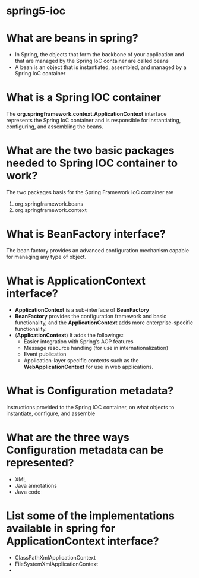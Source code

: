 # spring5-ioc

# What are beans in spring?
- In Spring, the objects that form the backbone of your application and that are managed by the Spring IoC container are called beans
- A bean is an object that is instantiated, assembled, and managed by a Spring IoC container

# What is a Spring IOC container
The **org.springframework.context.ApplicationContext** interface represents the Spring IoC container and is responsible for instantiating, configuring, and assembling the beans.

# What are the two basic packages needed to Spring IOC container to work?
The two packages basis for the Spring Framework IoC container are
  1. org.springframework.beans
  2. org.springframework.context

# What is BeanFactory interface?
The bean factory provides an advanced configuration mechanism capable for managing any type of object. 

# What is ApplicationContext interface?
  - **ApplicationContext** is a sub-interface of **BeanFactory**  
  - **BeanFactory** provides the configuration framework and basic functionality, and the **ApplicationContext** adds more enterprise-specific functionality. 
  - (**ApplicationContext**) It adds the followings:
    - Easier integration with Spring’s AOP features
    - Message resource handling (for use in internationalization)
    - Event publication
    - Application-layer specific contexts such as the **WebApplicationContext** for use in web applications.

# What is Configuration metadata?
Instructions provided to the Spring IOC container, on what objects to instantiate, configure, and assemble

# What are the three ways Configuration metadata can be represented?
  - XML
  - Java annotations
  - Java code

# List some of the implementations available in spring for ApplicationContext interface?
  - ClassPathXmlApplicationContext
  - FileSystemXmlApplicationContext
  - 

  
